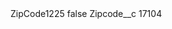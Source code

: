 <?xml version="1.0" encoding="UTF-8"?>
<CustomMetadata xmlns="http://soap.sforce.com/2006/04/metadata" xmlns:xsi="http://www.w3.org/2001/XMLSchema-instance" xmlns:xsd="http://www.w3.org/2001/XMLSchema">
    <label>ZipCode1225</label>
    <protected>false</protected>
    <values>
        <field>Zipcode__c</field>
        <value xsi:type="xsd:string">17104</value>
    </values>
</CustomMetadata>
